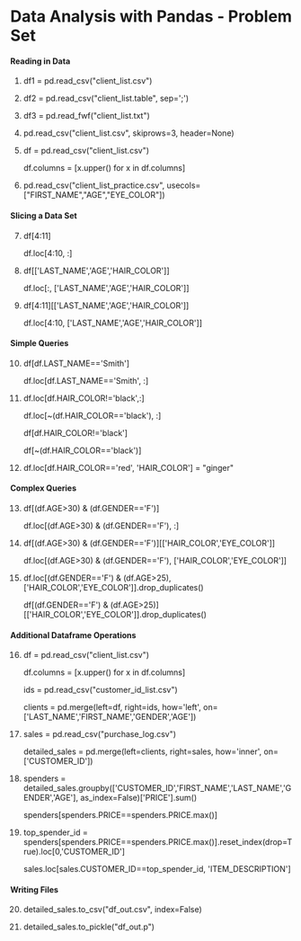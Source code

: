 # Data Analysis with Pandas - Problem Set


#### Reading in Data

1. df1 = pd.read_csv("client_list.csv")

2. df2 = pd.read_csv("client_list.table", sep=';')

3. df3 = pd.read_fwf("client_list.txt")

4. pd.read_csv("client_list.csv", skiprows=3, header=None)

5. df = pd.read_csv("client_list.csv")

   df.columns = [x.upper() for x in df.columns]
   
6. pd.read_csv("client_list_practice.csv", usecols=["FIRST_NAME","AGE","EYE_COLOR"])


#### Slicing a Data Set

7. df[4:11]

   df.loc[4:10, :]

8. df[['LAST_NAME','AGE','HAIR_COLOR']]

   df.loc[:, ['LAST_NAME','AGE','HAIR_COLOR']]

9. df[4:11][['LAST_NAME','AGE','HAIR_COLOR']]

   df.loc[4:10, ['LAST_NAME','AGE','HAIR_COLOR']]


#### Simple Queries

10. df[df.LAST_NAME=='Smith']

    df.loc[df.LAST_NAME=='Smith', :]

11. df.loc[df.HAIR_COLOR!='black',:]

    df.loc[~(df.HAIR_COLOR=='black'), :]

    df[df.HAIR_COLOR!='black']
    
    df[~(df.HAIR_COLOR=='black')]

12. df.loc[df.HAIR_COLOR=='red', 'HAIR_COLOR'] = "ginger"


#### Complex Queries

13. df[(df.AGE>30) & (df.GENDER=='F')]

    df.loc[(df.AGE>30) & (df.GENDER=='F'), :]

14. df[(df.AGE>30) & (df.GENDER=='F')][['HAIR_COLOR','EYE_COLOR']]

    df.loc[(df.AGE>30) & (df.GENDER=='F'), ['HAIR_COLOR','EYE_COLOR']]

15. df.loc[(df.GENDER=='F') & (df.AGE>25), ['HAIR_COLOR','EYE_COLOR']].drop_duplicates()

    df[(df.GENDER=='F') & (df.AGE>25)][['HAIR_COLOR','EYE_COLOR']].drop_duplicates()


#### Additional Dataframe Operations

16. df = pd.read_csv("client_list.csv")

    df.columns = [x.upper() for x in df.columns]
   
    ids = pd.read_csv("customer_id_list.csv")
    
    clients = pd.merge(left=df, right=ids, how='left', on=['LAST_NAME','FIRST_NAME','GENDER','AGE'])

17. sales = pd.read_csv("purchase_log.csv")

    detailed_sales = pd.merge(left=clients, right=sales, how='inner', on=['CUSTOMER_ID'])

18. spenders = detailed_sales.groupby(['CUSTOMER_ID','FIRST_NAME','LAST_NAME','GENDER','AGE'], as_index=False)['PRICE'].sum()

    spenders[spenders.PRICE==spenders.PRICE.max()]

19. top_spender_id = spenders[spenders.PRICE==spenders.PRICE.max()].reset_index(drop=True).loc[0,'CUSTOMER_ID']

    sales.loc[sales.CUSTOMER_ID==top_spender_id, 'ITEM_DESCRIPTION']

#### Writing Files

20. detailed_sales.to_csv("df_out.csv", index=False)

21. detailed_sales.to_pickle("df_out.p")
